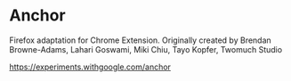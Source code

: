 # Anchor #
Firefox adaptation for Chrome Extension. Originally created by Brendan Browne-Adams, Lahari Goswami, Miki Chiu, Tayo Kopfer, Twomuch Studio

https://experiments.withgoogle.com/anchor
